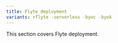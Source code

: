 ```yaml
---
title: Flyte deployment
variants: +flyte -serverless -byoc -byok
---
```


This section covers Flyte deployment.
